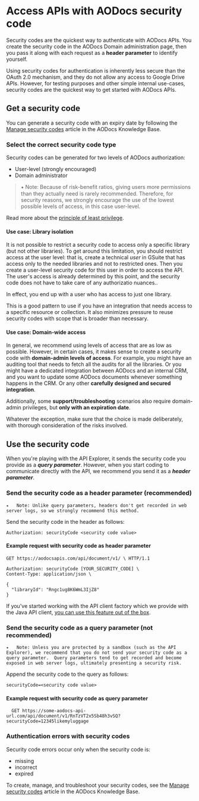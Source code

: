 # Access APIs with AODocs security code

Security codes are the quickest way to authenticate with AODocs APIs.  You create the security code in the AODocs Domain administration page, then you pass it along with each request as a **header parameter** to identify yourself.

Using security codes for authentication is inherently less secure than the OAuth 2.0 mechanism, and they do not allow any access to Google Drive APIs.  However, for testing purposes and other simple internal use-cases, security codes are the quickest way to get started with AODocs APIs.


## Get a security code

You can generate a security code with an expiry date by following the [Manage security codes](https://support.aodocs.com/hc/en-us/articles/205650054-Manage-security-codes) article in the AODocs Knowledge Base.


### Select the correct security code type

Security codes can be generated for two levels of AODocs authorization:

*   User-level (strongly encouraged)
*   Domain administrator

> ⭑   Note: Because of risk-benefit ratios, giving users more permissions than they actually need is rarely recommended.  Therefore, for security reasons, we strongly encourage the use of the lowest possible levels of access, in this case user-level.




Read more about the [principle of least privilege](https://en.wikipedia.org/wiki/Principle_of_least_privilege).


#### Use case: Library isolation

It is not possible to restrict a security code to access only a specific library (but not other libraries).  To get around this limitation, you should restrict access at the user level: that is, create a technical _user_ in GSuite that has access only to the needed libraries and not to restricted ones.  Then you create a user-level security code for this user in order to access the API.  The user's access is already determined by this point, and the security code does not have to take care of any authorizatio nuances..

In effect, you end up with a user who has access to just one library.

This is a good pattern to use if you have an integration that needs access to a specific resource or collection.  It also minimizes pressure to reuse security codes with scope that is broader than necessary.


#### Use case: Domain-wide access

In general, we recommend using levels of access that are as low as possible.  However, in certain cases, it makes sense to create a security code with **domain-admin levels of access**.  For example, you might have an auditing tool that needs to fetch all the audits for all the libraries.  Or you might have a dedicated integration between AODocs and an internal CRM, and you want to update some AODocs documents whenever something happens in the CRM.  Or any other **carefully designed and secured integration**.

Additionally, some **support/troubleshooting** scenarios also require domain-admin privileges, but **only with an expiration date**.

Whatever the exception, make sure that the choice is made deliberately, with thorough consideration of the risks involved.


## Use the security code

When you're playing with the API Explorer, it sends the security code you provide as a **_query parameter_**.  However, when you start coding to communicate directly with the API, we recommend you send it as a **_header parameter_**.


### Send the security code as a header parameter (recommended)


```
⭑   Note: Unlike query parameters, headers don't get recorded in web server logs, so we strongly recommend this method.
```


Send the security code in the header as follows:

````Authorization: securityCode <security code value>````


#### Example request with security code as header parameter


```
GET https://aodocsapis.com/api/document/v1/ \ HTTP/1.1

Authorization: securityCode [YOUR_SECURITY_CODE] \
Content-Type: application/json \

{
  "libraryId": "Rngc1ug8K6WmL3IjZ8"
}
```


If you've started working with the API client factory which we provide with the Java API client, [you can use this feature out of the box](https://github.com/AODocs-Dev/aodocs-api-java-clients/blob/master/aodocs-api-client-factory/src/main/java/com/altirnao/aodocs/api/client/AODocsApiClientFactory.java#L88).


### Send the security code as a query parameter (not recommended)


```
⭑   Note: Unless you are protected by a sandbox (such as the API Explorer), we recommend that you do not send your security code as a query parameter.  Query parameters tend to get recorded and become exposed in web server logs, ultimately presenting a security risk.
```


Append the security code to the query as follows:

````securityCode=<security code value>````


#### Example request with security code as query parameter


```
  GET https://some-aodocs-api-url.com/api/document/v1/RnTzVT2x5Sb48h3vSQ?securityCode=12345likemyluggage
```



### Authentication errors with security codes

Security code errors occur only when the security code is:



*   missing
*   incorrect
*   expired

To create, manage, and troubleshoot your security codes, see the [Manage security codes](https://support.aodocs.com/hc/en-us/articles/205650054-Manage-security-codes) article in the AODocs Knowledge Base.

